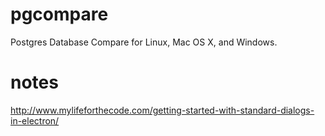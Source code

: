 # pgcompare
Postgres Database Compare for Linux, Mac OS X, and Windows.


# notes
http://www.mylifeforthecode.com/getting-started-with-standard-dialogs-in-electron/
